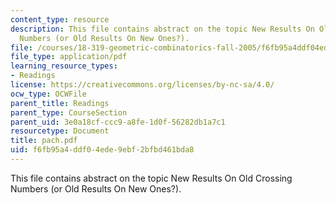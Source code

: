 ```yaml
---
content_type: resource
description: This file contains abstract on the topic New Results On Old Crossing
  Numbers (or Old Results On New Ones?).
file: /courses/18-319-geometric-combinatorics-fall-2005/f6fb95a4ddf04ede9ebf2bfbd461bda8_pach.pdf
file_type: application/pdf
learning_resource_types:
- Readings
license: https://creativecommons.org/licenses/by-nc-sa/4.0/
ocw_type: OCWFile
parent_title: Readings
parent_type: CourseSection
parent_uid: 3e0a18cf-ccc9-a8fe-1d0f-56282db1a7c1
resourcetype: Document
title: pach.pdf
uid: f6fb95a4-ddf0-4ede-9ebf-2bfbd461bda8
---
```

This file contains abstract on the topic New Results On Old Crossing Numbers (or Old Results On New Ones?).